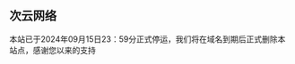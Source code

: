
<html lang="zh-CN">  
<head>  
<meta charset="UTF-8">  
<meta name="viewport" content="width=device-width, initial-scale=1.0">  
<title>Ciyunの小窝</title>  
<style>  
    .center-iframe {  
        display: block;  
        margin: 0 auto;  
    }  
</style>  
</head>  
<body>  
 
<h2>次云网络</h2>  
<p>本站已于2024年09月15日23：59分正式停运，我们将在域名到期后正式删除本站点，感谢您以来的支持</p>   
